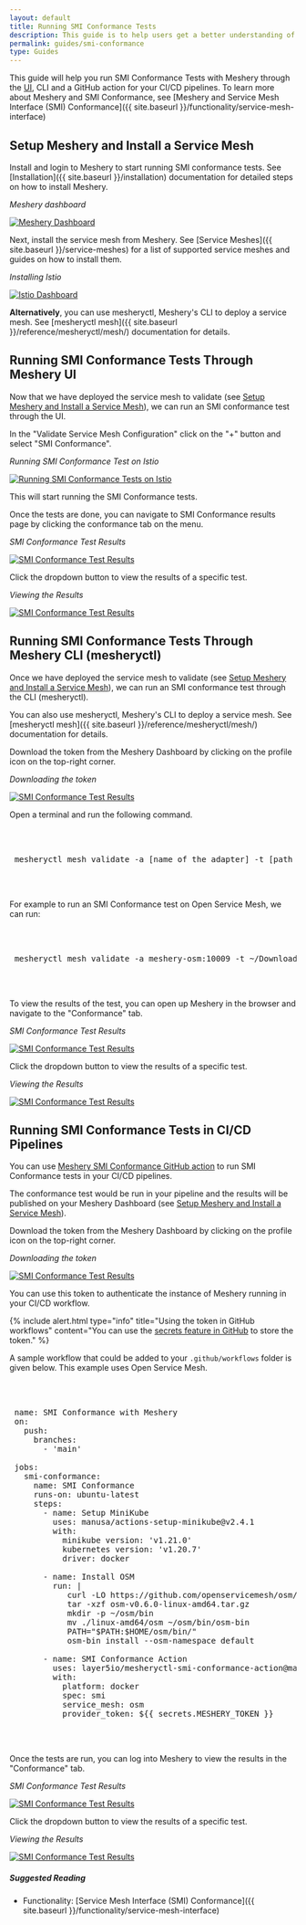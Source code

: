 ```yaml
---
layout: default
title: Running SMI Conformance Tests
description: This guide is to help users get a better understanding of sample apps
permalink: guides/smi-conformance
type: Guides
---
```


This guide will help you run SMI Conformance Tests with Meshery through the [UI](#running-smi-conformance-tests-through-meshery-ui), CLI and a GitHub action for your CI/CD pipelines. To learn more about Meshery and SMI Conformance, see [Meshery and Service Mesh Interface (SMI) Conformance]({{ site.baseurl }}/functionality/service-mesh-interface)

## Setup Meshery and Install a Service Mesh

Install and login to Meshery to start running SMI conformance tests. See [Installation]({{ site.baseurl }}/installation) documentation for detailed steps on how to install Meshery.

_Meshery dashboard_

<a href="{{ site.baseurl }}/assets/img/smi/dashboard.png"><img alt="Meshery Dashboard" src="{{ site.baseurl }}/assets/img/smi/dashboard.png" /></a>

Next, install the service mesh from Meshery. See [Service Meshes]({{ site.baseurl }}/service-meshes) for a list of supported service meshes and guides on how to install them.

_Installing Istio_

<a href="{{ site.baseurl }}/assets/img/smi/istio-dashboard.png"><img alt="Istio Dashboard" src="{{ site.baseurl }}/assets/img/smi/istio-dashboard.png" /></a>

**Alternatively**, you can use mesheryctl, Meshery's CLI to deploy a service mesh. See [mesheryctl mesh]({{ site.baseurl }}/reference/mesheryctl/mesh/) documentation for details.

## Running SMI Conformance Tests Through Meshery UI

Now that we have deployed the service mesh to validate (see [Setup Meshery and Install a Service Mesh](#setup-meshery-and-install-a-service-mesh)), we can run an SMI conformance test through the UI.

In the "Validate Service Mesh Configuration" click on the "+" button and select "SMI Conformance".

_Running SMI Conformance Test on Istio_

<a href="{{ site.baseurl }}/assets/img/smi/smi-conformance-run.png"><img alt="Running SMI Conformance Tests on Istio" src="{{ site.baseurl }}/assets/img/smi/smi-conformance-run.png" /></a>

This will start running the SMI Conformance tests.

Once the tests are done, you can navigate to SMI Conformance results page by clicking the conformance tab on the menu.

_SMI Conformance Test Results_

<a href="{{ site.baseurl }}/assets/img/smi/smi-conformance-page.png"><img alt="SMI Conformance Test Results" src="{{ site.baseurl }}/assets/img/smi/smi-conformance-page.png" /></a>

Click the dropdown button to view the results of a specific test.

_Viewing the Results_

<a href="{{ site.baseurl }}/assets/img/smi/smi-conformance-result.png"><img alt="SMI Conformance Test Results" src="{{ site.baseurl }}/assets/img/smi/smi-conformance-result.png" /></a>

## Running SMI Conformance Tests Through Meshery CLI (mesheryctl)

Once we have deployed the service mesh to validate  (see [Setup Meshery and Install a Service Mesh](#setup-meshery-and-install-a-service-mesh)), we can run an SMI conformance test through the CLI (mesheryctl).

You can also use mesheryctl, Meshery's CLI to deploy a service mesh. See [mesheryctl mesh]({{ site.baseurl }}/reference/mesheryctl/mesh/) documentation for details.

Download the token from the Meshery Dashboard by clicking on the profile icon on the top-right corner.

_Downloading the token_

<a href="{{ site.baseurl }}/assets/img/smi/download-token.png"><img alt="SMI Conformance Test Results" src="{{ site.baseurl }}/assets/img/smi/download-token.png" /></a>

Open a terminal and run the following command.

 <pre class="codeblock-pre"><div class="codeblock">
 <div class="clipboardjs">
 mesheryctl mesh validate -a [name of the adapter] -t [path to token for authentication] -s smi
 </div></div>
 </pre>

 For example to run an SMI Conformance test on Open Service Mesh, we can run:

 <pre class="codeblock-pre"><div class="codeblock">
 <div class="clipboardjs">
 mesheryctl mesh validate -a meshery-osm:10009 -t ~/Downloads/auth.json -s smi
 </div></div>
 </pre>

 To view the results of the test, you can open up Meshery in the browser and navigate to the "Conformance" tab.

_SMI Conformance Test Results_

<a href="{{ site.baseurl }}/assets/img/smi/smi-conformance-page.png"><img alt="SMI Conformance Test Results" src="{{ site.baseurl }}/assets/img/smi/smi-conformance-page.png" /></a>

Click the dropdown button to view the results of a specific test.

_Viewing the Results_

<a href="{{ site.baseurl }}/assets/img/smi/smi-conformance-result.png"><img alt="SMI Conformance Test Results" src="{{ site.baseurl }}/assets/img/smi/smi-conformance-result.png" /></a>

## Running SMI Conformance Tests in CI/CD Pipelines

You can use [Meshery SMI Conformance GitHub action](https://github.com/layer5io/meshery-smi-conformance-action) to run SMI Conformance tests in your CI/CD pipelines.

The conformance test would be run in your pipeline and the results will be published on your Meshery Dashboard (see [Setup Meshery and Install a Service Mesh](#setup-meshery-and-install-a-service-mesh)).

Download the token from the Meshery Dashboard by clicking on the profile icon on the top-right corner.

_Downloading the token_

<a href="{{ site.baseurl }}/assets/img/smi/download-token.png"><img alt="SMI Conformance Test Results" src="{{ site.baseurl }}/assets/img/smi/download-token.png" /></a>

You can use this token to authenticate the instance of Meshery running in your CI/CD workflow.

{% include alert.html type="info" title="Using the token in GitHub workflows" content="You can use the <a href='https://docs.github.com/en/actions/reference/encrypted-secrets'>secrets feature in GitHub</a> to store the token." %}

A sample workflow that could be added to your `.github/workflows` folder is given below. This example uses Open Service Mesh.

 <pre class="codeblock-pre"><div class="codeblock">
 <div class="clipboardjs">
 name: SMI Conformance with Meshery
 on:
   push:
     branches:
       - 'main'
 
 jobs:
   smi-conformance:
     name: SMI Conformance
     runs-on: ubuntu-latest
     steps:
       - name: Setup MiniKube
         uses: manusa/actions-setup-minikube@v2.4.1
         with:
           minikube version: 'v1.21.0'
           kubernetes version: 'v1.20.7'
           driver: docker
 
       - name: Install OSM
         run: |
            curl -LO https://github.com/openservicemesh/osm/releases/download/v0.6.0/osm-v0.6.0-linux-amd64.tar. gz
            tar -xzf osm-v0.6.0-linux-amd64.tar.gz
            mkdir -p ~/osm/bin
            mv ./linux-amd64/osm ~/osm/bin/osm-bin
            PATH="$PATH:$HOME/osm/bin/"
            osm-bin install --osm-namespace default
 
       - name: SMI Conformance Action
         uses: layer5io/mesheryctl-smi-conformance-action@master
         with:
           platform: docker
           spec: smi
           service_mesh: osm
           provider_token: ${{ secrets.MESHERY_TOKEN }}
 </div></div>
 </pre>

 Once the tests are run, you can log into Meshery to view the results in the "Conformance" tab.

 _SMI Conformance Test Results_

<a href="{{ site.baseurl }}/assets/img/smi/smi-conformance-page.png"><img alt="SMI Conformance Test Results" src="{{ site.baseurl }}/assets/img/smi/smi-conformance-page.png" /></a>

Click the dropdown button to view the results of a specific test.

_Viewing the Results_

<a href="{{ site.baseurl }}/assets/img/smi/smi-conformance-result.png"><img alt="SMI Conformance Test Results" src="{{ site.baseurl }}/assets/img/smi/smi-conformance-result.png" /></a>

##### Suggested Reading

- Functionality: [Service Mesh Interface (SMI) Conformance]({{ site.baseurl }}/functionality/service-mesh-interface)

